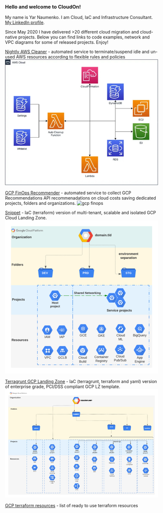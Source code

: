 ### Hello and welcome to CloudOn! 

My name is Yar Naumenko. I am Cloud, IaC and Infrastructure Consultant.
[My LinkedIn profile](https://www.linkedin.com/in/ynaumenko).

Since May 2020 I have delivered >20 different cloud migration and cloud-native projects. 
Below you can find links to code examples, network and VPC diagrams for some of released projects. 
Enjoy!

[Nightly AWS Cleaner](https://github.com/cloudon-one/aws-cleaner) - automated service to terminate/suspend idle and un-used AWS resources according to flexible rules and policies
![aws cleaner hld](https://github.com/cloudon-one/aws-cleaner/blob/main/image_original.jpeg)

[GCP FinOps Recommender](https://github.com/cloudon-one/gcp-finops-recommender) - automated service to collect GCP Recommendations API recommenadations on cloud costs saving dedicated projects, folders and organizations.
![gcp finops](https://github.com/cloudon-one/gcp-finops-recommender/blob/main/image_fixed_width.png)

[Snippet](https://github.com/cloudon-one/snippet) - IaC (terraform) version of multi-tenant, scalable and isolated GCP Cloud Landing Zone.
![gcp snippet](https://github.com/cloudon-one/snippet/blob/main/GCP%20HLD%20-%20SNIPPET-GCP.png)

[Terragrunt GCP Landing Zone](https://github.com/cloudon-one/gcp-terragrunt-lz) - IaC (terragrunt, terraform and yaml) version of enterprise grade, PCI/DSS compliant GCP LZ template. 
![gcp-tg-lz](https://github.com/cloudon-one/gcp-terragrunt-lz/blob/main/hld.jpeg)

[GCP terraform resources](https://github.com/cloudon-one/gcp-terraform-resources) - list of ready to use terraform resources 
